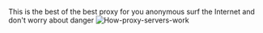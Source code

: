 This is the best of the best proxy for you anonymous 
surf the Internet and don't worry about danger
![How-proxy-servers-work](https://github.com/user-attachments/assets/e1d15f28-08ac-45d6-a026-a5a55771ee5b)
